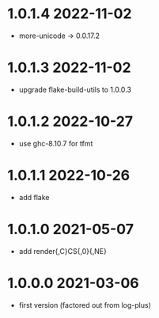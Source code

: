1.0.1.4 2022-11-02
==================
- more-unicode -> 0.0.17.2

1.0.1.3 2022-11-02
==================
- upgrade flake-build-utils to 1.0.0.3

1.0.1.2 2022-10-27
==================
- use ghc-8.10.7 for tfmt

1.0.1.1 2022-10-26
==================
- add flake

1.0.1.0 2021-05-07
==================
- add render{,C}CS{,0}{,NE}

1.0.0.0 2021-03-06
==================
- first version (factored out from log-plus)
